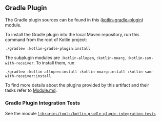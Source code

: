 ## Gradle Plugin

The Gradle plugin sources can be found in this ([kotlin-gradle-plugin](./)) module.

To install the Gradle plugin into the local Maven repository, run this command from the root of Kotlin project:

    ./gradlew :kotlin-gradle-plugin:install
    
The subplugin modules are `:kotlin-allopen`, `:kotlin-noarg`, `:kotlin-sam-with-receiver`. To install them, run:

    ./gradlew :kotlin-allopen:install :kotlin-noarg:install :kotlin-sam-with-receiver:install

To find more details about the plugins provided by this artifact and their tasks refer to [Module.md](Module.md).

### Gradle Plugin Integration Tests

See the module [`libraries/tools/kotlin-gradle-plugin-integration-tests`](https://github.com/JetBrains/kotlin/tree/master/libraries/tools/kotlin-gradle-plugin-integration-tests)

